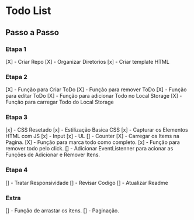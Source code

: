 # Todo List


## Passo a Passo


### Etapa 1

[X] - Criar Repo
[X] - Organizar Diretorios
[x] - Criar template HTML

### Etapa 2

[X] - Função para Criar ToDo
[X] - Função para remover ToDo
[X] - Função para editar ToDo
[X] - Função para adicionar Todo no Local Storage
[X] - Função para carregar Todo do Local Storage


### Etapa 3

[x] - CSS Resetado
[x] - Estilização Basica CSS
[x] - Capturar os Elementos HTML com JS
    [x] - Input
    [x] - UL
    [] - Counter
[X] - Carregar os Items na Pagina.
[X] - Função para marca todo como completo.
[x] - Função para remover todo pelo click.
[] - Adicionar EventListenner para acionar as Funções de Adicionar e Remover Itens.

### Etapa 4

[] - Tratar Responsividade
[] - Revisar Codigo
[] - Atualizar Readme

### Extra
[] - Função de arrastar os itens.
[] - Paginação.